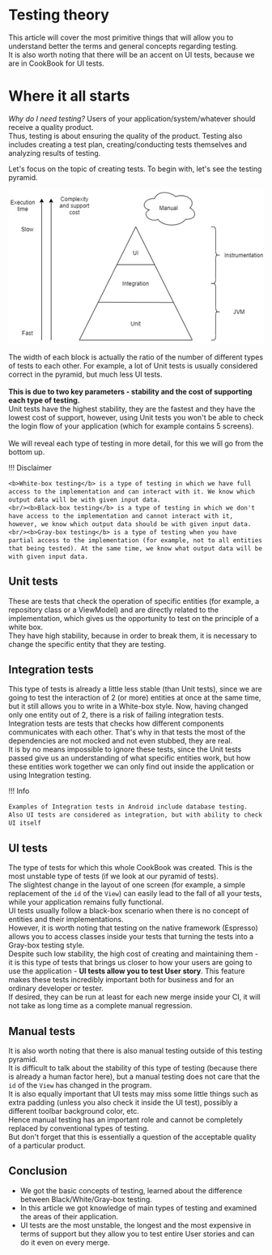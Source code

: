 # Testing theory


This article will cover the most primitive things that will allow you to understand better the terms and general concepts regarding testing.
<br/>It is also worth noting that there will be an accent on UI tests, because we are in CookBook for UI tests.

# Where it all starts
<i>Why do I need testing?</i> Users of your application/system/whatever should receive a quality product. 
<br/>Thus, testing is about ensuring the quality of the product. Testing also includes creating a test plan, creating/conducting tests themselves and analyzing results of testing.

Let's focus on the topic of creating tests. To begin with, let's see the testing pyramid.

![Testing pyramid](../images/pyramid.png "Testing pyramid")

The width of each block is actually the ratio of the number of different types of tests to each other. 
For example, a lot of Unit tests is usually considered correct in the pyramid, but much less UI tests. 
<br/><br/><b>This is due to two key parameters - stability and the cost of supporting each type of testing.</b>
<br/>Unit tests have the highest stability, they are the fastest and they have the lowest cost of support, however, using Unit tests you won't be able to check the login flow of your application (which for example contains 5 screens).
<br/><br/>We will reveal each type of testing in more detail, for this we will go from the bottom up.

!!! Disclaimer

    <b>White-box testing</b> is a type of testing in which we have full access to the implementation and can interact with it. We know which output data will be with given input data.
    <br/><b>Black-box testing</b> is a type of testing in which we don't have access to the implementation and cannot interact with it, however, we know which output data should be with given input data.
    <br/><b>Gray-box testing</b> is a type of testing when you have partial access to the implementation (for example, not to all entities that being tested). At the same time, we know what output data will be with given input data.

## Unit tests
These are tests that check the operation of specific entities (for example, a repository class or a ViewModel) and are directly related to the implementation, which gives us the opportunity to test on the principle of a white box.
<br/>They have high stability, because in order to break them, it is necessary to change the specific entity that they are testing.

## Integration tests
This type of tests is already a little less stable (than Unit tests), since we are going to test the interaction of 2 (or more) entities at once at the same time, but it still allows you to write in a White-box style. Now, having changed only one entity out of 2, there is a risk of failing integration tests.
<br/>Integration tests are tests that checks how different components communicates with each other. That's why in that tests the most of the dependencies are not mocked and not even stubbed, they are real.
<br/>It is by no means impossible to ignore these tests, since the Unit tests passed give us an understanding of what specific entities work, but how these entities work together we can only find out inside the application or using Integration testing.

!!! Info
    
    Examples of Integration tests in Android include database testing.
    Also UI tests are considered as integration, but with ability to check UI itself

## UI tests
The type of tests for which this whole CookBook was created. This is the most unstable type of tests (if we look at our pyramid of tests). 
<br/>The slightest change in the layout of one screen (for example, a simple replacement of the `id` of the `View`) can easily lead to the fall of all your tests, while your application remains fully functional. 
<br/>UI tests usually follow a black-box scenario when there is no concept of entities and their implementations.
<br/>However, it is worth noting that testing on the native framework (Espresso) allows you to access classes inside your tests that turning the tests into a Gray-box testing style.
<br/>Despite such low stability, the high cost of creating and maintaining them - it is this type of tests that brings us closer to how your users are going to use the application - <b>UI tests allow you to test User story</b>. This feature makes these tests incredibly important both for business and for an ordinary developer or tester. 
<br/>If desired, they can be run at least for each new merge inside your CI, it will not take as long time as a complete manual regression.

## Manual tests
It is also worth noting that there is also manual testing outside of this testing pyramid. 
<br/>It is difficult to talk about the stability of this type of testing (because there is already a human factor here), but a manual testing does not care that the `id` of the `View` has changed in the program. 
<br/>It is also equally important that UI tests may miss some little things such as extra padding (unless you also check it inside the UI test), possibly a different toolbar background color, etc.
<br/>Hence manual testing has an important role and cannot be completely replaced by conventional types of testing. 
<br/>But don't forget that this is essentially a question of the acceptable quality of a particular product.

## Conclusion
* We got the basic concepts of testing, learned about the difference between Black/White/Gray-box testing.
* In this article we got knowledge of main types of testing and examined the areas of their application.
* UI tests are the most unstable, the longest and the most expensive in terms of support but they allow you to test entire User stories and can do it even on every merge.

